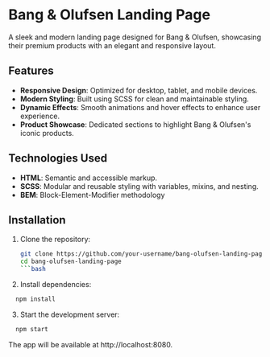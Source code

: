 # Bang & Olufsen Landing Page

A sleek and modern landing page designed for Bang & Olufsen, showcasing their premium products with an elegant and responsive layout.

## Features

- **Responsive Design**: Optimized for desktop, tablet, and mobile devices.
- **Modern Styling**: Built using SCSS for clean and maintainable styling.
- **Dynamic Effects**: Smooth animations and hover effects to enhance user experience.
- **Product Showcase**: Dedicated sections to highlight Bang & Olufsen's iconic products.

## Technologies Used

- **HTML**: Semantic and accessible markup.
- **SCSS**: Modular and reusable styling with variables, mixins, and nesting.
- **BEM**: Block-Element-Modifier methodology

## Installation

1. Clone the repository:

   ````bash
   git clone https://github.com/your-username/bang-olufsen-landing-page.git
   cd bang-olufsen-landing-page
   ```bash

   ````

2. Install dependencies:

```bash
  npm install
```

3. Start the development server:

```bash
  npm start
```

The app will be available at http://localhost:8080.
